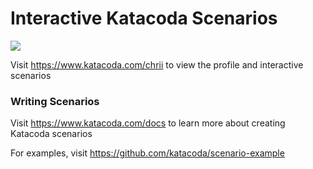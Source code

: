 # Interactive Katacoda Scenarios

[![](http://shields.katacoda.com/katacoda/chrii/count.svg)](https://www.katacoda.com/chrii "Get your profile on Katacoda.com")

Visit https://www.katacoda.com/chrii to view the profile and interactive scenarios

### Writing Scenarios
Visit https://www.katacoda.com/docs to learn more about creating Katacoda scenarios

For examples, visit https://github.com/katacoda/scenario-example
